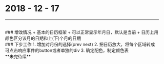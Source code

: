 # 2018 - 12 - 17
---
<br>
### 增改情况
+ 基本的日历框架
+ 可以正常显示年月日，默认是当前
+ 日历上用颜色区分该月的日期和上(下)个月的日期

<br>
### 下步工作
1. 增加对月份的选择(prev next)
2. 把日历放大，将每个区域转成可点击响应事件的button或者单独的div
3. 确定配色，制定颜色表

<br>
**未完待续**
